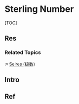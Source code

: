 # Sterling Number

[TOC]



## Res
### Related Topics
↗ [Seires (级数)](../../../../Analytical%20Mathematics/Seires%20(级数)/Seires%20(级数).md)



## Intro



## Ref

